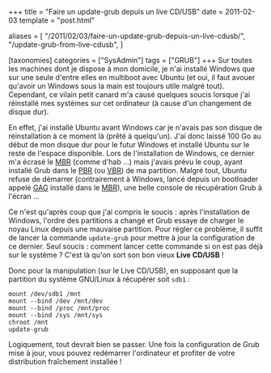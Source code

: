 +++
title = "Faire un update-grub depuis un live CD/USB"
date = 2011-02-03
template = "post.html"

aliases = [
  "/2011/02/03/faire-un-update-grub-depuis-un-live-cdusb/",
  "/update-grub-from-live-cdusb",
]

[taxonomies]
categories = ["SysAdmin"]
tags = ["GRUB"]
+++
Sur toutes les machines dont je dispose à mon domicile, je n'ai installé Windows
que sur une seule d'entre elles en multiboot avec Ubuntu (et oui, il faut avouer
qu'avoir un Windows sous la main est toujours utile malgré tout). Cependant, ce
vilain petit canard m'a causé quelques soucis lorsque j'ai réinstallé mes
systèmes sur cet ordinateur (à cause d'un changement de disque dur).

En effet, j'ai installé Ubuntu avant Windows car je n'avais pas son disque de
réinstallation à ce moment là (prêté à quelqu'un). J'ai donc laissé 100 Go au
début de mon disque dur pour le futur Windows et installé Ubuntu sur le reste de
l'espace disponible. Lors de l'installation de Windows, ce dernier m'a écrasé le
[MBR][MBR] (comme d'hab ...) mais j'avais prévu le coup, ayant installé Grub
dans le [PBR][VBR] (ou [VBR][VBR]) de ma partition. Malgré tout, Ubuntu refuse
de démarrer (contrairement à Windows, lancé depuis un bootloader appelé
[GAG][GAG] installé dans le [MBR][MBR]), une belle console de récupération Grub
à l'écran ...

<!-- more -->

Ce n'est qu'après coup que j'ai compris le soucis : après l'installation de
Windows, l'ordre des partitions a changé et Grub essaye de charger le noyau
Linux depuis une mauvaise partition. Pour régler ce problème, il suffit de
lancer la commande `update-grub` pour mettre à jour la configuration de ce
dernier. Seul soucis : comment lancer cette commande si on est pas déjà sur le
système ? C'est là qu'on sort son bon vieux **Live CD/USB** !

Donc pour la manipulation (sur le Live CD/USB), en supposant que la partition du
système GNU/Linux à récupérer soit `sdb1` :

```
mount /dev/sdb1 /mnt
mount --bind /dev /mnt/dev
mount --bind /proc /mnt/proc
mount --bind /sys /mnt/sys
chroot /mnt
update-grub
```

Logiquement, tout devrait bien se passer. Une fois la configuration de Grub mise
à jour, vous pouvez redémarrer l'ordinateur et profiter de votre distribution
fraîchement installée !

[MBR]: https://en.wikipedia.org/wiki/Master_boot_record
[VBR]: https://en.wikipedia.org/wiki/Volume_boot_record
[GAG]: http://gag.sourceforge.net/
